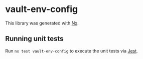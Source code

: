 # vault-env-config

This library was generated with [Nx](https://nx.dev).

## Running unit tests

Run `nx test vault-env-config` to execute the unit tests via [Jest](https://jestjs.io).
